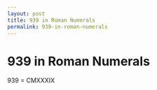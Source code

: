 ```yaml
---
layout: post
title: 939 in Roman Numerals
permalink: 939-in-roman-numerals
---
```


# 939 in Roman Numerals

939 = CMXXXIX
